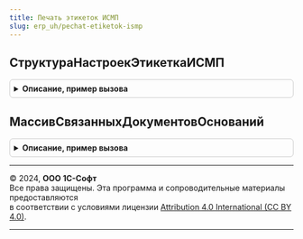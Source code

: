 ```yaml
---
title: Печать этикеток ИСМП
slug: erp_uh/pechat-etiketok-ismp
---
```



## СтруктураНастроекЭтикеткаИСМП
<details style="margin: 1em 0; padding: 0.5em; border: 1px solid #ccc; border-radius: 6px;">

<summary style="font-weight: bold; cursor: pointer;">Описание, пример вызова</summary>

```bsl

// Подготавливает структуру дополнительных параметров для печати этикеток.
//
// Возвращаемое значение:
// 	Структура - Описание:
// * КаждаяЭтикеткаНаНовомЛисте - Булево - Признак вывода разделителя страниц после каждой этикетки.
// * ПечатьЭтикетокВТаблицу     - Булево - Признак вывода этикеток в таблицу.
// * НастройкиПечатиЭтикетокВТаблицу - НастройкиКомпоновкиДанных - Настройки компоновки данных с полями, которые необходимо вывести.
//
Функция СтруктураНастроекЭтикеткаИСМП() Экспорт
```

Пример вызова
```bsl
Результат = ПечатьЭтикетокИСМП.СтруктураНастроекЭтикеткаИСМП() 
```
</details>

## МассивСвязанныхДокументовОснований
<details style="margin: 1em 0; padding: 0.5em; border: 1px solid #ccc; border-radius: 6px;">

<summary style="font-weight: bold; cursor: pointer;">Описание, пример вызова</summary>

```bsl

// Дополняет массив документов-оснований для выбора кодов маркировки из пула.
// Использутеся для определения связанных документов оснований, например:
// 	Формируем заказ поставщику, на основании Заказа на эмиссию, заказываем коды.
// 	На основании заказа поставщику вводим документ Приобритение товара.
// 	На основании Приобритения товара вводим документ Маркировка товаров и печатем новый код маркировки.
// 	Так как основания у документов Заказ на эмиссию и Маркировка товаров разные, - то определение связи между документами
// 	Заказ поставщику и Приобритение товаров происходит в переданном параметре.
// 	Запрос содержит установленный параметр Документ.
// 	Результат должен содержать одно поле, значение которого присутсвует в определяемом типе ОснованиеЗаказНаЭмиссиюКодовМаркировкиИСМП
//
// Параметры:
// 	Документ - ДокументСсылка.МаркировкаТоваровИСМП, ДокументСсылка.ПеремаркировкаТоваровИСМП - Исходный документ для выбора кодов.
//Возвращаемое значение:
//  Массив из ДокументСсылка - Документы-основания.
Функция МассивСвязанныхДокументовОснований(Документ) Экспорт
```

Пример вызова
```bsl
Результат = ПечатьЭтикетокИСМП.МассивСвязанныхДокументовОснований(Документ) 
```
</details>

---

© 2024, **ООО 1С-Софт**  
Все права защищены. Эта программа и сопроводительные материалы предоставляются  
в соответствии с условиями лицензии [Attribution 4.0 International (CC BY 4.0)](https://creativecommons.org/licenses/by/4.0/legalcode).

---
